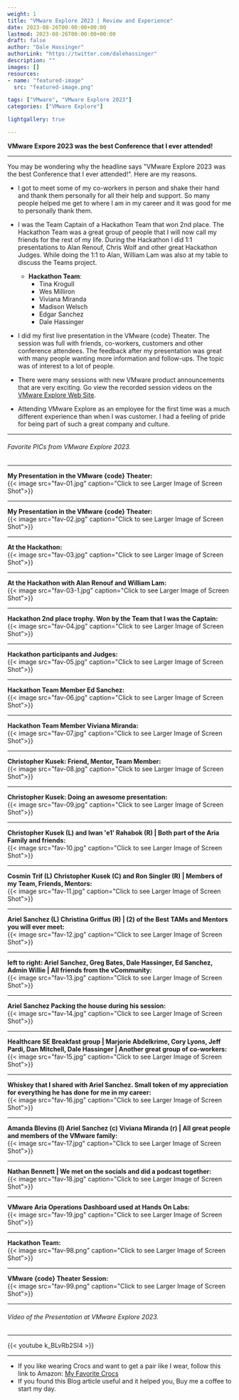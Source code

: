 ```yaml
---
weight: 1
title: "VMware Explore 2023 | Review and Experience"
date: 2023-08-26T00:00:00+00:00
lastmod: 2023-08-26T00:00:00+00:00
draft: false
author: "Dale Hassinger"
authorLink: "https://twitter.com/dalehassinger"
description: ""
images: []
resources:
- name: "featured-image"
  src: "featured-image.png"

tags: ["VMware", "VMware Explore 2023"]
categories: ["VMware Explore"]

lightgallery: true

---
```


**VMware Expore 2023 was the best Conference that I ever attended!**

<!--more-->

---

You may be wondering why the headline says "VMware Explore 2023 was the best Conference that I ever attended!". Here are my reasons.  

* I got to meet some of my co-workers in person and shake their hand and thank them personally for all their help and support. So many people helped me get to where I am in my career and it was good for me to personally thank them.  

* I was the Team Captain of a Hackathon Team that won 2nd place. The Hackathon Team was a great group of people that I will now call my friends for the rest of my life. During the Hackathon I did 1:1 presentations to Alan Renouf, Chris Wolf and other great Hackathon Judges. While doing the 1:1 to Alan, William Lam was also at my table to discuss the Teams project.
  * **Hackathon Team**:  
    * Tina Krogull  
    * Wes Milliron  
    * Viviana Miranda  
    * Madison Welsch  
    * Edgar Sanchez  
    * Dale Hassinger  

* I did my first live presentation in the VMware {code} Theater. The session was full with friends, co-workers, customers and other conference attendees. The feedback after my presentation was great with many people wanting more information and follow-ups. The topic was of interest to a lot of people.  

* There were many sessions with new VMware product announcements that are very exciting. Go view the recorded session videos on the [VMware Explore Web Site](https://www.vmware.com/explore/video-library/search.html#year=2023).  

* Attending VMware Explore as an employee for the first time was a much different experience than when I was customer. I had a feeling of pride for being part of such a great company and culture.  





---

###### Favorite PICs from VMware Explore 2023.

---

**My Presentation in the VMware {code} Theater:**  
{{< image src="fav-01.jpg" caption="Click to see Larger Image of Screen Shot">}}  

---

**My Presentation in the VMware {code} Theater:**  
{{< image src="fav-02.jpg" caption="Click to see Larger Image of Screen Shot">}}  

---

**At the Hackathon:**  
{{< image src="fav-03.jpg" caption="Click to see Larger Image of Screen Shot">}}  

---

**At the Hackathon with Alan Renouf and William Lam:**  
{{< image src="fav-03-1.jpg" caption="Click to see Larger Image of Screen Shot">}}  

---

**Hackathon 2nd place trophy. Won by the Team that I was the Captain:**  
{{< image src="fav-04.jpg" caption="Click to see Larger Image of Screen Shot">}}  

---

**Hackathon participants and Judges:**  
{{< image src="fav-05.jpg" caption="Click to see Larger Image of Screen Shot">}}  

---

**Hackathon Team Member Ed Sanchez:**  
{{< image src="fav-06.jpg" caption="Click to see Larger Image of Screen Shot">}}  

---

**Hackathon Team Member Viviana Miranda:**  
{{< image src="fav-07.jpg" caption="Click to see Larger Image of Screen Shot">}}  

---

**Christopher Kusek: Friend, Mentor, Team Member:**  
{{< image src="fav-08.jpg" caption="Click to see Larger Image of Screen Shot">}}  

---

**Christopher Kusek: Doing an awesome presentation:**  
{{< image src="fav-09.jpg" caption="Click to see Larger Image of Screen Shot">}}  

---

**Christopher Kusek (L) and Iwan 'e1' Rahabok (R) | Both part of the Aria Family and friends:**  
{{< image src="fav-10.jpg" caption="Click to see Larger Image of Screen Shot">}}  

---

**Cosmin Trif (L) Christopher Kusek (C) and Ron Singler (R) | Members of my Team, Friends, Mentors:**  
{{< image src="fav-11.jpg" caption="Click to see Larger Image of Screen Shot">}}  

---

**Ariel Sanchez (L) Christina Griffus (R) | (2) of the Best TAMs and Mentors you will ever meet:**  
{{< image src="fav-12.jpg" caption="Click to see Larger Image of Screen Shot">}}  

---

**left to right: Ariel Sanchez, Greg Bates, Dale Hassinger, Ed Sanchez, Admin Willie | All friends from the vCommunity:**  
{{< image src="fav-13.jpg" caption="Click to see Larger Image of Screen Shot">}}  

---

**Ariel Sanchez Packing the house during his session:**  
{{< image src="fav-14.jpg" caption="Click to see Larger Image of Screen Shot">}}  

---

**Healthcare SE Breakfast group | Marjorie Abdelkrime, Cory Lyons, Jeff Pardi, Dan Mitchell, Dale Hassinger | Another great group of co-workers:**  
{{< image src="fav-15.jpg" caption="Click to see Larger Image of Screen Shot">}}  

---

**Whiskey that I shared with Ariel Sanchez. Small token of my appreciation for everything he has done for me in my career:**  
{{< image src="fav-16.jpg" caption="Click to see Larger Image of Screen Shot">}}  

---

**Amanda Blevins (l) Ariel Sanchez (c) Viviana Miranda (r) | All great people and members of the VMware family:**  
{{< image src="fav-17.jpg" caption="Click to see Larger Image of Screen Shot">}}  

---

**Nathan Bennett | We met on the socials and did a podcast together:**  
{{< image src="fav-18.jpg" caption="Click to see Larger Image of Screen Shot">}}  

---

**VMware Aria Operations Dashboard used at Hands On Labs:**  
{{< image src="fav-19.jpg" caption="Click to see Larger Image of Screen Shot">}}  

---

**Hackathon Team:**  
{{< image src="fav-98.png" caption="Click to see Larger Image of Screen Shot">}}  

---

**VMware {code} Theater Session:**  
{{< image src="fav-99.png" caption="Click to see Larger Image of Screen Shot">}}  

---

###### Video of the Presentation at VMware Explore 2023.

---

{{< youtube k_BLvRb2SI4 >}}

---

* If you like wearing Crocs and want to get a pair like I wear, follow this link to Amazon:
<a target="_blank" href="https://www.amazon.com/dp/B001V7Z27W?psc=1&amp;ref=ppx_yo2ov_dt_b_product_details&_encoding=UTF8&tag=vcrocs-20&linkCode=ur2&linkId=fa4c787c9ab59a9b8a54b48c402b8517&camp=1789&creative=9325">My Favorite Crocs</a>  
* If you found this Blog article useful and it helped you, Buy me a coffee to start my day.  

<center>
<script type="text/javascript" src="https://cdnjs.buymeacoffee.com/1.0.0/button.prod.min.js" data-name="bmc-button" data-slug="dalehassinger" data-color="#FFDD00" data-emoji=""  data-font="Cookie" data-text="Buy me a coffee" data-outline-color="#000000" data-font-color="#000000" data-coffee-color="#ffffff" ></script>
</center>
